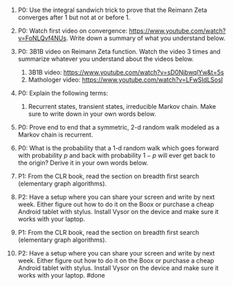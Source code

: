 1) P0: Use the integral sandwich trick to prove that the Reimann Zeta converges after $1$ but not at or before $1$.
2) P0: Watch first video on convergence: https://www.youtube.com/watch?v=FoNLQvf4NUs. Write down a summary of what you understand below.
3) P0: 3B1B video on Reimann Zeta function. Watch the video 3 times and summarize whatever you understand about the videos below.
	1) 3B1B video: https://www.youtube.com/watch?v=sD0NjbwqlYw&t=5s
	2) Mathologer video: https://www.youtube.com/watch?v=LFwSIdLSosI
4) P0: Explain the following terms:
	1) Recurrent states, transient states, irreducible Markov chain. Make sure to write down in your own words below.
5) P0: Prove end to end that a symmetric, 2-d random walk modeled as a Markov chain is recurrent.
6) P0: What is the probability that a 1-d random walk which goes forward with probability $p$ and back with probability $1-p$ will ever get back to the origin? Derive it in your own words below.

7) P1: From the CLR book, read the section on breadth first search (elementary graph algorithms). 
8) P2: Have a setup where you can share your screen and write by next week. Either figure out how to do it on the Boox or purchase a cheap Android tablet with stylus. Install Vysor on the device and make sure it works with your laptop.


7) P1: From the CLR book, read the section on breadth first search (elementary graph algorithms).
8) P2: Have a setup where you can share your screen and write by next week. Either figure out how to do it on the Boox or purchase a cheap Android tablet with stylus. Install Vysor on the device and make sure it works with your laptop. #done 

